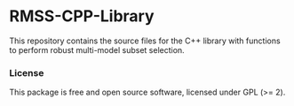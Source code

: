 # RMSS-CPP-Library
This repository contains the source files for the C++ library with functions to perform robust multi-model subset selection.

### License
This package is free and open source software, licensed under GPL (>= 2).
